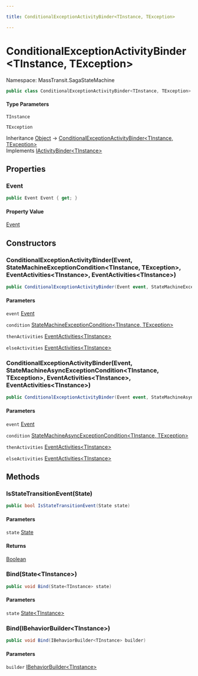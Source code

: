```yaml
---

title: ConditionalExceptionActivityBinder<TInstance, TException>

---
```


# ConditionalExceptionActivityBinder\<TInstance, TException\>

Namespace: MassTransit.SagaStateMachine

```csharp
public class ConditionalExceptionActivityBinder<TInstance, TException> : IActivityBinder<TInstance>
```

#### Type Parameters

`TInstance`<br/>

`TException`<br/>

Inheritance [Object](https://learn.microsoft.com/en-us/dotnet/api/system.object) → [ConditionalExceptionActivityBinder\<TInstance, TException\>](../masstransit-sagastatemachine/conditionalexceptionactivitybinder-2)<br/>
Implements [IActivityBinder\<TInstance\>](../masstransit-sagastatemachine/iactivitybinder-1)

## Properties

### **Event**

```csharp
public Event Event { get; }
```

#### Property Value

[Event](../../masstransit-abstractions/masstransit/event)<br/>

## Constructors

### **ConditionalExceptionActivityBinder(Event, StateMachineExceptionCondition\<TInstance, TException\>, EventActivities\<TInstance\>, EventActivities\<TInstance\>)**

```csharp
public ConditionalExceptionActivityBinder(Event event, StateMachineExceptionCondition<TInstance, TException> condition, EventActivities<TInstance> thenActivities, EventActivities<TInstance> elseActivities)
```

#### Parameters

`event` [Event](../../masstransit-abstractions/masstransit/event)<br/>

`condition` [StateMachineExceptionCondition\<TInstance, TException\>](../../masstransit-abstractions/masstransit/statemachineexceptioncondition-2)<br/>

`thenActivities` [EventActivities\<TInstance\>](../masstransit/eventactivities-1)<br/>

`elseActivities` [EventActivities\<TInstance\>](../masstransit/eventactivities-1)<br/>

### **ConditionalExceptionActivityBinder(Event, StateMachineAsyncExceptionCondition\<TInstance, TException\>, EventActivities\<TInstance\>, EventActivities\<TInstance\>)**

```csharp
public ConditionalExceptionActivityBinder(Event event, StateMachineAsyncExceptionCondition<TInstance, TException> condition, EventActivities<TInstance> thenActivities, EventActivities<TInstance> elseActivities)
```

#### Parameters

`event` [Event](../../masstransit-abstractions/masstransit/event)<br/>

`condition` [StateMachineAsyncExceptionCondition\<TInstance, TException\>](../../masstransit-abstractions/masstransit/statemachineasyncexceptioncondition-2)<br/>

`thenActivities` [EventActivities\<TInstance\>](../masstransit/eventactivities-1)<br/>

`elseActivities` [EventActivities\<TInstance\>](../masstransit/eventactivities-1)<br/>

## Methods

### **IsStateTransitionEvent(State)**

```csharp
public bool IsStateTransitionEvent(State state)
```

#### Parameters

`state` [State](../../masstransit-abstractions/masstransit/state)<br/>

#### Returns

[Boolean](https://learn.microsoft.com/en-us/dotnet/api/system.boolean)<br/>

### **Bind(State\<TInstance\>)**

```csharp
public void Bind(State<TInstance> state)
```

#### Parameters

`state` [State\<TInstance\>](../../masstransit-abstractions/masstransit/state-1)<br/>

### **Bind(IBehaviorBuilder\<TInstance\>)**

```csharp
public void Bind(IBehaviorBuilder<TInstance> builder)
```

#### Parameters

`builder` [IBehaviorBuilder\<TInstance\>](../masstransit-sagastatemachine/ibehaviorbuilder-1)<br/>
